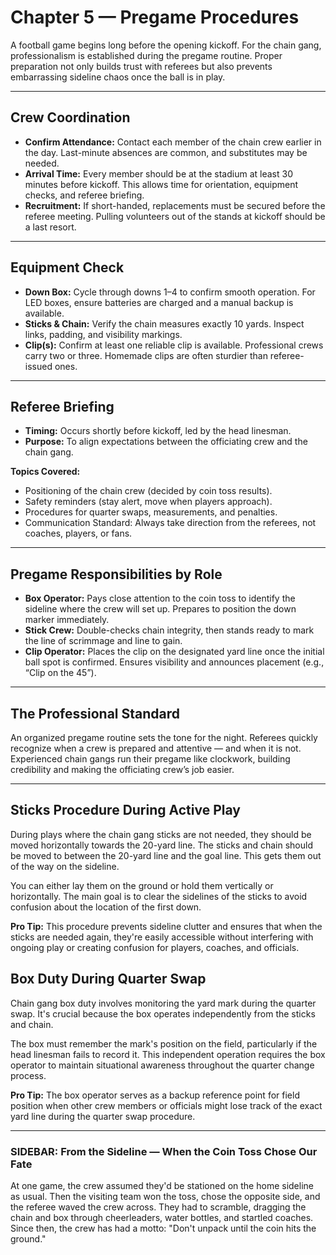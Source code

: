 # Chapter 5 — Pregame Procedures

A football game begins long before the opening kickoff. For the chain gang, 
professionalism is established during the pregame routine. Proper preparation 
not only builds trust with referees but also prevents embarrassing sideline 
chaos once the ball is in play.  

---

## Crew Coordination

- **Confirm Attendance:** Contact each member of the chain crew earlier in the 
  day. Last-minute absences are common, and substitutes may be needed.  
- **Arrival Time:** Every member should be at the stadium at least 30 minutes 
  before kickoff. This allows time for orientation, equipment checks, and 
  referee briefing.  
- **Recruitment:** If short-handed, replacements must be secured before the 
  referee meeting. Pulling volunteers out of the stands at kickoff should be a 
  last resort.  

---

## Equipment Check

- **Down Box:** Cycle through downs 1–4 to confirm smooth operation. For LED 
  boxes, ensure batteries are charged and a manual backup is available.  
- **Sticks & Chain:** Verify the chain measures exactly 10 yards. Inspect 
  links, padding, and visibility markings.  
- **Clip(s):** Confirm at least one reliable clip is available. Professional 
  crews carry two or three. Homemade clips are often sturdier than 
  referee-issued ones.  

---

## Referee Briefing

- **Timing:** Occurs shortly before kickoff, led by the head linesman.  
- **Purpose:** To align expectations between the officiating crew and the 
  chain gang.  

**Topics Covered:**  
- Positioning of the chain crew (decided by coin toss results).  
- Safety reminders (stay alert, move when players approach).  
- Procedures for quarter swaps, measurements, and penalties.  
- Communication Standard: Always take direction from the referees, not 
  coaches, players, or fans.  

---

## Pregame Responsibilities by Role

- **Box Operator:** Pays close attention to the coin toss to identify the 
  sideline where the crew will set up. Prepares to position the down marker 
  immediately.  
- **Stick Crew:** Double-checks chain integrity, then stands ready to mark the 
  line of scrimmage and line to gain.  
- **Clip Operator:** Places the clip on the designated yard line once the 
  initial ball spot is confirmed. Ensures visibility and announces placement 
  (e.g., “Clip on the 45”).  

---

## The Professional Standard

An organized pregame routine sets the tone for the night. Referees quickly 
recognize when a crew is prepared and attentive — and when it is not. 
Experienced chain gangs run their pregame like clockwork, building credibility 
and making the officiating crew’s job easier.  

---

## Sticks Procedure During Active Play

During plays where the chain gang sticks are not needed, they should be moved horizontally towards the 20-yard line. The sticks and chain should be moved to between the 20-yard line and the goal line. This gets them out of the way on the sideline.

You can either lay them on the ground or hold them vertically or horizontally. The main goal is to clear the sidelines of the sticks to avoid confusion about the location of the first down.

**Pro Tip:** This procedure prevents sideline clutter and ensures that when the sticks are needed again, they're easily accessible without interfering with ongoing play or creating confusion for players, coaches, and officials.

## Box Duty During Quarter Swap

Chain gang box duty involves monitoring the yard mark during the quarter swap. It's crucial because the box operates independently from the sticks and chain.

The box must remember the mark's position on the field, particularly if the head linesman fails to record it. This independent operation requires the box operator to maintain situational awareness throughout the quarter change process.

**Pro Tip:** The box operator serves as a backup reference point for field position when other crew members or officials might lose track of the exact yard line during the quarter swap procedure.

---

### SIDEBAR: From the Sideline — When the Coin Toss Chose Our Fate

At one game, the crew assumed they'd be stationed on the home sideline as 
usual. Then the visiting team won the toss, chose the opposite side, and the 
referee waved the crew across. They had to scramble, dragging the chain and 
box through cheerleaders, water bottles, and startled coaches. Since then, the 
crew has had a motto: "Don't unpack until the coin hits the ground."  

<!-- end-sidebar -->
